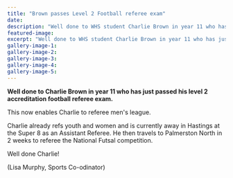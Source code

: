 ```yaml
---
title: "Brown passes Level 2 Football referee exam"
date: 
description: "Well done to WHS student Charlie Brown in year 11 who has just passed his level 2 accreditation football referee exam..."
featured-image: 
excerpt: "Well done to WHS student Charlie Brown in year 11 who has just passed his level 2 accreditation football referee exam."
gallery-image-1: 
gallery-image-2: 
gallery-image-3: 
gallery-image-4: 
gallery-image-5: 
---
```


<p><strong>Well done to Charlie Brown in year 11 who has just passed his level 2 accreditation football referee exam. </strong></p>
<p>This now enables Charlie to referee men's league.</p>
<p>Charlie already refs youth and women and is currently away in Hastings at the Super 8 as an Assistant Referee. He then travels to Palmerston North in 2 weeks to referee the National Futsal competition.</p>
<p>Well done Charlie!</p>
<p>(Lisa Murphy, Sports Co-odinator)</p>

